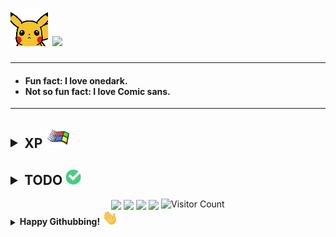 <h1> <img src="pikahello.gif" width="60"> <img src="https://i.imgur.com/DmcCi8v.gif" width="500"></h1>


<!-- Experience section -->

<hr>

<h4>
  <ul>
    <li>Fun fact: I love onedark. </li>
    <li>Not so fun fact: I love Comic sans. </li>
  </ul>
</h4>

<hr>

<h2><details>
  <summary>
    XP
    <img src="xp.gif" width="40" >
  </summary>
  <br/>

  <img align="right" src="coding.gif" height="400" /> 
  <img src="https://img.shields.io/badge/★★★☆☆-Git-F05032?logo=git&logoColor=ffffff&style=plastic" height="30"><br/>
  <img src="https://img.shields.io/badge/★☆☆☆☆-HTML5-E34F26?logo=HTML5&logoColor=ffffff&style=plastic" height="30"><br/>
  <img src="https://img.shields.io/badge/★★★☆☆-Java-F89917?logo=java&logoColor=ffffff&style=plastic" height="30"><br/>
  <img src="https://img.shields.io/badge/★★★☆☆-GNU/Linux-FCC624?logo=linux&logoColor=ffffff&style=plastic" height="30"><br/>
  <img src="https://img.shields.io/badge/★★☆☆☆-JavaScript-F7DF1E?logo=javascript&logoColor=ffffff&style=plastic" height="30"><br/>
  <img src="https://img.shields.io/badge/★★★☆☆-Android-3DDC84?logo=android&logoColor=ffffff&style=plastic" height="30"><br/>
  <img src="https://img.shields.io/badge/★★★★★-Googling-34A853?logo=google&logoColor=ffffff&style=plastic" height="30"><br/>
  <img src="https://img.shields.io/badge/★★☆☆☆-Node.JS-339933?logo=node.js&logoColor=ffffff&style=plastic" height="30"><br/>
  <img src="https://img.shields.io/badge/★★★☆☆-Vim-019733?logo=vim&logoColor=ffffff&style=plastic" height="30"><br/>
  <img src="https://img.shields.io/badge/★★★★☆-Windows%2010-0078D6?logo=windows&logoColor=ffffff&style=plastic" height="30"><br/>
  <img src="https://img.shields.io/badge/★★★☆☆-VS code-007ACC?logo=visual%20studio%20code&logoColor=ffffff&style=plastic" height="30"><br/>
  <img src="https://img.shields.io/badge/★☆☆☆☆-CSS3-1572B6?logo=CSS3&logoColor=ffffff&style=plastic" height="30"><br/>
  <img src="https://img.shields.io/badge/★★☆☆☆-Python-3776AB?logo=python&logoColor=ffffff&style=plastic" height="30"><br/>
  <img src="https://img.shields.io/badge/★★☆☆☆-Unity-000000?logo=unity&logoColor=ffffff&style=plastic" height="30"><br/>


</details></h2>






<!-- TODO section -->

<h2><details>
  <summary>
    <b>TODO</b>
    <img src="check.gif" width="25">
  </summary>
  <br/>


  <img align="right" src="todo.gif" height="300" /> 
  <img src="https://img.shields.io/badge/☆☆☆☆☆-TensorFlow-FF6F00?logo=TensorFlow&logoColor=ffffff&style=plastic" height="30"><br/>
  <img src="https://img.shields.io/badge/☆☆☆☆☆-MySQL-DD8A00?logo=mySQL&logoColor=ffffff&style=plastic" height="30"><br/>
  <img src="https://img.shields.io/badge/☆☆☆☆☆-NumPy-F1C232?logo=NumPy&logoColor=ffffff&style=plastic" height="30"><br/>
  <img src="https://img.shields.io/badge/☆☆☆☆☆-MongoDB-47A248?logo=MongoDB&logoColor=ffffff&style=plastic" height="30"><br/>
  <img src="https://img.shields.io/badge/☆☆☆☆☆-Numba-00A3E0?logo=Numba&logoColor=ffffff&style=plastic" height="30"><br/>
  <img src="https://img.shields.io/badge/☆☆☆☆☆-Azure-0089D6?logo=Microsoft%20Azure&logoColor=ffffff&style=plastic" height="30"><br/>
  <img src="https://img.shields.io/badge/☆☆☆☆☆-TypeScript-2F74C0?logo=typescript&logoColor=ffffff&style=plastic" height="30"><br/>
  <img src="https://img.shields.io/badge/☆☆☆☆☆-R-276DC3?logo=r&logoColor=ffffff&style=plastic" height="30"><br/>
  <img src="https://img.shields.io/badge/☆☆☆☆☆-C++-00599C?logo=c%2B%2B&logoColor=ffffff&style=plastic" height="30"><br/>
  <img src="https://img.shields.io/badge/☆☆☆☆☆-openCV-5C3EE8?logo=openCV&logoColor=ffffff&style=plastic" height="30"><br/>
  <img src="https://img.shields.io/badge/☆☆☆☆☆-Kotlin-766DB2?logo=kotlin&logoColor=ffffff&style=plastic" height="30"><br/>
  <img src="https://img.shields.io/badge/☆☆☆☆☆-C Sharp-9C73D6?logo=c%20sharp&logoColor=ffffff&style=plastic" height="30"><br/>

</details></h2>




<!-- Statistics -->
<div align="center">
    <img  src='https://github-readme-streak-stats.herokuapp.com/?user=kingDaniel2004&theme=onedark' align="center">
    <img src='https://github-readme-stats.vercel.app/api?username=kingDaniel2004&show_icons=true&theme=onedark&count_private=true&line_height=20' align="center" />
    <img  src='https://github-readme-stats.vercel.app/api/top-langs/?username=kingDaniel2004&layout=compact&theme=onedark&count_private=true' align="center">
    <img  src='https://github-profile-trophy.vercel.app/?username=kingDaniel2004&theme=onedark&margin-w=1&no-bg=false' align="center">
    <img src='https://profile-counter.glitch.me/kingDaniel2004/count.svg' alt="Visitor Count" />

</div>




<!-- final section -->
<details>
  <summary>
    <b>  Happy Githubbing! </b>
    <img src="Hi.gif" width="25">
  </summary>
  <div align="center">
      <img  src='tenor.gif'>
  </div>
</details>





<!-- random joke generator -->
<!-- ![Jokes Card](https://readme-jokes.vercel.app/api) -->





    
